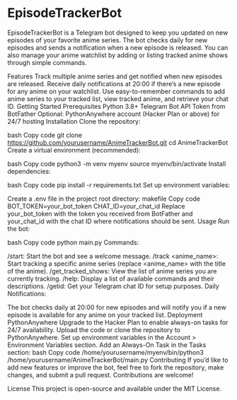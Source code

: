 # EpisodeTrackerBot

EpisodeTrackerBot is a Telegram bot designed to keep you updated on new episodes of your favorite anime series. The bot checks daily for new episodes and sends a notification when a new episode is released. You can also manage your anime watchlist by adding or listing tracked anime shows through simple commands.

Features
Track multiple anime series and get notified when new episodes are released.
Receive daily notifications at 20:00 if there’s a new episode for any anime on your watchlist.
Use easy-to-remember commands to add anime series to your tracked list, view tracked anime, and retrieve your chat ID.
Getting Started
Prerequisites
Python 3.8+
Telegram Bot API Token from BotFather
Optional: PythonAnywhere account (Hacker Plan or above) for 24/7 hosting
Installation
Clone the repository:

bash
Copy code
git clone https://github.com/yourusername/AnimeTrackerBot.git
cd AnimeTrackerBot
Create a virtual environment (recommended):

bash
Copy code
python3 -m venv myenv
source myenv/bin/activate
Install dependencies:

bash
Copy code
pip install -r requirements.txt
Set up environment variables:

Create a .env file in the project root directory:
makefile
Copy code
BOT_TOKEN=your_bot_token
CHAT_ID=your_chat_id
Replace your_bot_token with the token you received from BotFather and your_chat_id with the chat ID where notifications should be sent.
Usage
Run the bot:

bash
Copy code
python main.py
Commands:

/start: Start the bot and see a welcome message.
/track <anime_name>: Start tracking a specific anime series (replace <anime_name> with the title of the anime).
/get_tracked_shows: View the list of anime series you are currently tracking.
/help: Display a list of available commands and their descriptions.
/getid: Get your Telegram chat ID for setup purposes.
Daily Notifications:

The bot checks daily at 20:00 for new episodes and will notify you if a new episode is available for any anime on your tracked list.
Deployment
PythonAnywhere
Upgrade to the Hacker Plan to enable always-on tasks for 24/7 availability.
Upload the code or clone the repository to PythonAnywhere.
Set up environment variables in the Account > Environment Variables section.
Add an Always-On Task in the Tasks section:
bash
Copy code
/home/yourusername/myenv/bin/python3 /home/yourusername/AnimeTrackerBot/main.py
Contributing
If you’d like to add new features or improve the bot, feel free to fork the repository, make changes, and submit a pull request. Contributions are welcome!

License
This project is open-source and available under the MIT License.
